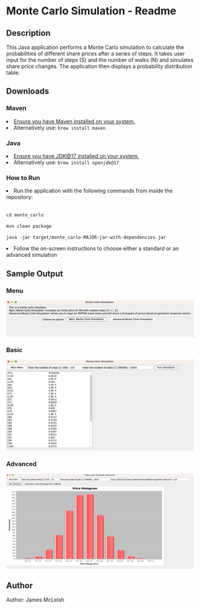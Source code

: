 <html>
    <h1>Monte Carlo Simulation - Readme</h1>
    <h2>Description</h2>
        <p>This Java application performs a Monte Carlo simulation to calculate the probabilities of different share prices after a series of steps. It takes user input for the number of steps (S) and the number of walks (N) and simulates share price changes. The application then displays a probability distribution table.</p>
    <h2>Downloads</h2>
        <h3> Maven</h3>
        <li><a href="https://maven.apache.org/install.html" >Ensure you have Maven installed on your system.</a></li>
        <li>Alternatively use: <code>brew install maven</code> </br> </li>
        <h3> Java </h3>
        <li><a href="https://www.oracle.com/uk/java/technologies/downloads/" >Ensure you have JDK@17 installed on your system.</a></li>
        <li>Alternatively use: <code>brew install openjdk@17</code> </br> </li>
    <h3>How to Run </h3>
        <li>Run the application with the following commands from inside the repository:</li> <br>
        <pre><code>cd monte_carlo</code></pre>
        <pre><code>mvn clean package</code></pre>
        <pre><code>java -jar target/monte_carlo-MAJOR-jar-with-dependencies.jar</code></pre>
        <li>Follow the on-screen instructions to choose either a standard or an advanced simulation</li>
    <h2>Sample Output</h2>
    <h3>Menu</h3>
        <img src="public/menu-screen.png">
    <h3>Basic</h3>
        <img src="public/basic-simulation.png">
     <h3>Advanced</h3>
        <img src="public/advanced-simulation.png">
    <h2>Author</h2>
        <p>Author: James McLeish</p>
</html>
